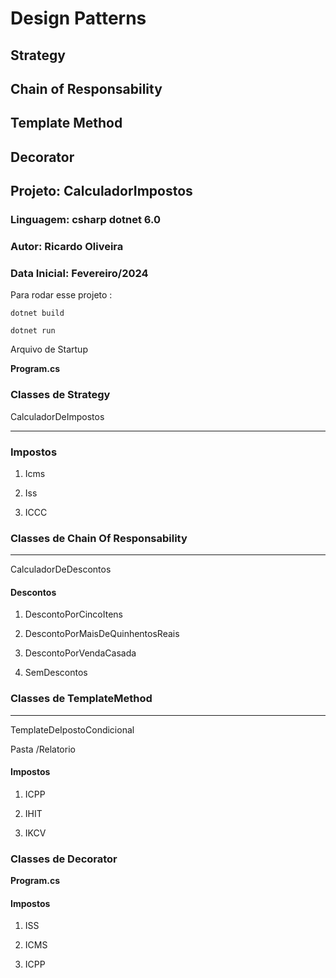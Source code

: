 ﻿# Design Patterns

## Strategy

## Chain of Responsability 

## Template Method

## Decorator


## Projeto: CalculadorImpostos

### Linguagem: csharp dotnet 6.0

### Autor: Ricardo Oliveira

### Data Inicial: Fevereiro/2024


Para rodar esse projeto : 

`dotnet build`

`dotnet run`

Arquivo de Startup

**Program.cs**


### Classes de Strategy

CalculadorDeImpostos
___

### Impostos

1. Icms

2. Iss

3. ICCC



### Classes de Chain Of Responsability
___

CalculadorDeDescontos

#### Descontos

1. DescontoPorCincoItens

2. DescontoPorMaisDeQuinhentosReais

3. DescontoPorVendaCasada

4. SemDescontos


### Classes de TemplateMethod

---

TemplateDeIpostoCondicional

Pasta /Relatorio

#### Impostos

1. ICPP

2. IHIT

3. IKCV


### Classes de Decorator

**Program.cs**

#### Impostos

1. ISS


2. ICMS
3. ICPP
